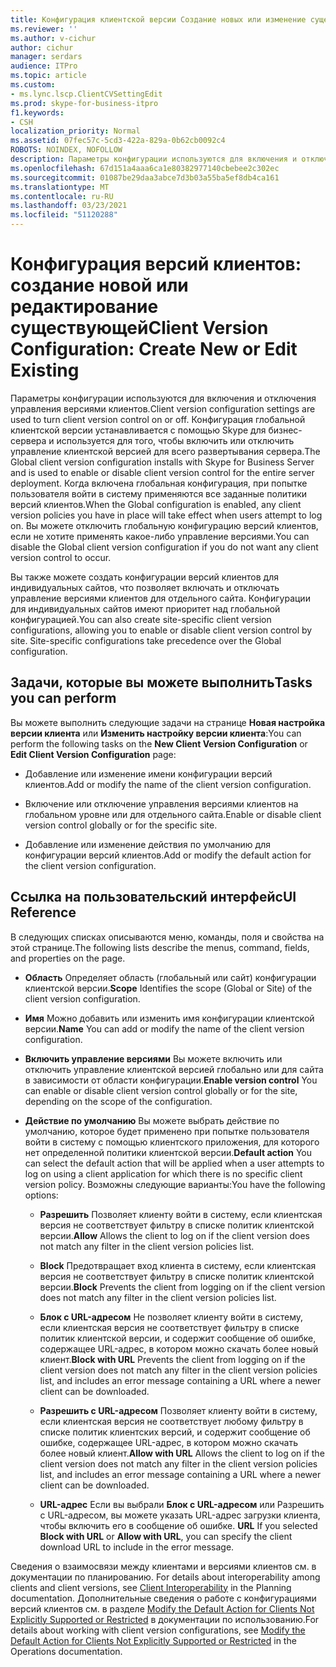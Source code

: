 ```yaml
---
title: Конфигурация клиентской версии Создание новых или изменение существующих
ms.reviewer: ''
ms.author: v-cichur
author: cichur
manager: serdars
audience: ITPro
ms.topic: article
ms.custom:
- ms.lync.lscp.ClientCVSettingEdit
ms.prod: skype-for-business-itpro
f1.keywords:
- CSH
localization_priority: Normal
ms.assetid: 07fec57c-5cd3-422a-829a-0b62cb0092c4
ROBOTS: NOINDEX, NOFOLLOW
description: Параметры конфигурации используются для включения и отключения управления версиями клиентов. Конфигурация глобальной клиентской версии устанавливается с помощью Skype для бизнес-сервера и используется для того, чтобы включить или отключить управление клиентской версией для всего развертывания сервера. Когда включена глобальная конфигурация, при попытке пользователя войти в систему применяются все заданные политики версий клиентов. Вы можете отключить глобальную конфигурацию версий клиентов, если не хотите применять какое-либо управление версиями.
ms.openlocfilehash: 67d151a4aaa6ca1e80382977140cbebee2c302ec
ms.sourcegitcommit: 01087be29daa3abce7d3b03a55ba5ef8db4ca161
ms.translationtype: MT
ms.contentlocale: ru-RU
ms.lasthandoff: 03/23/2021
ms.locfileid: "51120288"
---
```

# <a name="client-version-configuration-create-new-or-edit-existing"></a><span data-ttu-id="b6a95-106">Конфигурация версий клиентов: создание новой или редактирование существующей</span><span class="sxs-lookup"><span data-stu-id="b6a95-106">Client Version Configuration: Create New or Edit Existing</span></span>

<span data-ttu-id="b6a95-107">Параметры конфигурации используются для включения и отключения управления версиями клиентов.</span><span class="sxs-lookup"><span data-stu-id="b6a95-107">Client version configuration settings are used to turn client version control on or off.</span></span> <span data-ttu-id="b6a95-108">Конфигурация глобальной клиентской версии устанавливается с помощью Skype для бизнес-сервера и используется для того, чтобы включить или отключить управление клиентской версией для всего развертывания сервера.</span><span class="sxs-lookup"><span data-stu-id="b6a95-108">The Global client version configuration installs with Skype for Business Server and is used to enable or disable client version control for the entire server deployment.</span></span> <span data-ttu-id="b6a95-109">Когда включена глобальная конфигурация, при попытке пользователя войти в систему применяются все заданные политики версий клиентов.</span><span class="sxs-lookup"><span data-stu-id="b6a95-109">When the Global configuration is enabled, any client version policies you have in place will take effect when users attempt to log on.</span></span> <span data-ttu-id="b6a95-110">Вы можете отключить глобальную конфигурацию версий клиентов, если не хотите применять какое-либо управление версиями.</span><span class="sxs-lookup"><span data-stu-id="b6a95-110">You can disable the Global client version configuration if you do not want any client version control to occur.</span></span>

<span data-ttu-id="b6a95-p103">Вы также можете создать конфигурации версий клиентов для индивидуальных сайтов, что позволяет включать и отключать управление версиями клиентов для отдельного сайта. Конфигурации для индивидуальных сайтов имеют приоритет над глобальной конфигурацией.</span><span class="sxs-lookup"><span data-stu-id="b6a95-p103">You can also create site-specific client version configurations, allowing you to enable or disable client version control by site. Site-specific configurations take precedence over the Global configuration.</span></span>

## <a name="tasks-you-can-perform"></a><span data-ttu-id="b6a95-113">Задачи, которые вы можете выполнить</span><span class="sxs-lookup"><span data-stu-id="b6a95-113">Tasks you can perform</span></span>

<span data-ttu-id="b6a95-114">Вы можете выполнить следующие задачи на странице **Новая настройка версии клиента** или **Изменить настройку версии клиента**:</span><span class="sxs-lookup"><span data-stu-id="b6a95-114">You can perform the following tasks on the **New Client Version Configuration** or **Edit Client Version Configuration** page:</span></span>

- <span data-ttu-id="b6a95-115">Добавление или изменение имени конфигурации версий клиентов.</span><span class="sxs-lookup"><span data-stu-id="b6a95-115">Add or modify the name of the client version configuration.</span></span>

- <span data-ttu-id="b6a95-116">Включение или отключение управления версиями клиентов на глобальном уровне или для отдельного сайта.</span><span class="sxs-lookup"><span data-stu-id="b6a95-116">Enable or disable client version control globally or for the specific site.</span></span>

- <span data-ttu-id="b6a95-117">Добавление или изменение действия по умолчанию для конфигурации версий клиентов.</span><span class="sxs-lookup"><span data-stu-id="b6a95-117">Add or modify the default action for the client version configuration.</span></span>

## <a name="ui-reference"></a><span data-ttu-id="b6a95-118">Ссылка на пользовательский интерфейс</span><span class="sxs-lookup"><span data-stu-id="b6a95-118">UI Reference</span></span>

<span data-ttu-id="b6a95-119">В следующих списках описываются меню, команды, поля и свойства на этой странице.</span><span class="sxs-lookup"><span data-stu-id="b6a95-119">The following lists describe the menus, command, fields, and properties on the page.</span></span>

- <span data-ttu-id="b6a95-120">**Область** Определяет область (глобальный или сайт) конфигурации клиентской версии.</span><span class="sxs-lookup"><span data-stu-id="b6a95-120">**Scope** Identifies the scope (Global or Site) of the client version configuration.</span></span>

- <span data-ttu-id="b6a95-121">**Имя** Можно добавить или изменить имя конфигурации клиентской версии.</span><span class="sxs-lookup"><span data-stu-id="b6a95-121">**Name** You can add or modify the name of the client version configuration.</span></span>

- <span data-ttu-id="b6a95-122">**Включить управление версиями** Вы можете включить или отключить управление клиентской версией глобально или для сайта в зависимости от области конфигурации.</span><span class="sxs-lookup"><span data-stu-id="b6a95-122">**Enable version control** You can enable or disable client version control globally or for the site, depending on the scope of the configuration.</span></span>

- <span data-ttu-id="b6a95-123">**Действие по умолчанию** Вы можете выбрать действие по умолчанию, которое будет применено при попытке пользователя войти в систему с помощью клиентского приложения, для которого нет определенной политики клиентской версии.</span><span class="sxs-lookup"><span data-stu-id="b6a95-123">**Default action** You can select the default action that will be applied when a user attempts to log on using a client application for which there is no specific client version policy.</span></span> <span data-ttu-id="b6a95-124">Возможны следующие варианты:</span><span class="sxs-lookup"><span data-stu-id="b6a95-124">You have the following options:</span></span>

  - <span data-ttu-id="b6a95-125">**Разрешить** Позволяет клиенту войти в систему, если клиентская версия не соответствует фильтру в списке политик клиентской версии.</span><span class="sxs-lookup"><span data-stu-id="b6a95-125">**Allow** Allows the client to log on if the client version does not match any filter in the client version policies list.</span></span>

  - <span data-ttu-id="b6a95-126">**Block** Предотвращает вход клиента в систему, если клиентская версия не соответствует фильтру в списке политик клиентской версии.</span><span class="sxs-lookup"><span data-stu-id="b6a95-126">**Block** Prevents the client from logging on if the client version does not match any filter in the client version policies list.</span></span>

  - <span data-ttu-id="b6a95-127">**Блок с URL-адресом** Не позволяет клиенту войти в систему, если клиентская версия не соответствует фильтру в списке политик клиентской версии, и содержит сообщение об ошибке, содержащее URL-адрес, в котором можно скачать более новый клиент.</span><span class="sxs-lookup"><span data-stu-id="b6a95-127">**Block with URL** Prevents the client from logging on if the client version does not match any filter in the client version policies list, and includes an error message containing a URL where a newer client can be downloaded.</span></span>

  - <span data-ttu-id="b6a95-128">**Разрешить с URL-адресом** Позволяет клиенту войти в систему, если клиентская версия не соответствует любому фильтру в списке политик клиентских версий, и содержит сообщение об ошибке, содержащее URL-адрес, в котором можно скачать более новый клиент.</span><span class="sxs-lookup"><span data-stu-id="b6a95-128">**Allow with URL** Allows the client to log on if the client version does not match any filter in the client version policies list, and includes an error message containing a URL where a newer client can be downloaded.</span></span>

  - <span data-ttu-id="b6a95-129">**URL-адрес** Если вы выбрали **Блок с URL-адресом** или Разрешить с URL-адресом, вы можете указать URL-адрес загрузки клиента, чтобы включить его в сообщение об ошибке. </span><span class="sxs-lookup"><span data-stu-id="b6a95-129">**URL** If you selected **Block with URL** or **Allow with URL**, you can specify the client download URL to include in the error message.</span></span>

<span data-ttu-id="b6a95-130">Сведения о взаимосвязи между клиентами и версиями клиентов см. в документации по планированию. [](/previous-versions/office/lync-server-2013/lync-server-2013-client-interoperability-in-lync-2013)</span><span class="sxs-lookup"><span data-stu-id="b6a95-130">For details about interoperability among clients and client versions, see [Client Interoperability](/previous-versions/office/lync-server-2013/lync-server-2013-client-interoperability-in-lync-2013) in the Planning documentation.</span></span> <span data-ttu-id="b6a95-131">Дополнительные сведения о работе с конфигурациями версий клиентов см. в разделе [Modify the Default Action for Clients Not Explicitly Supported or Restricted](/previous-versions/office/lync-server-2013/lync-server-2013-modify-the-default-action-for-clients-not-explicitly-supported-or-restricted) в документации по использованию.</span><span class="sxs-lookup"><span data-stu-id="b6a95-131">For details about working with client version configurations, see [Modify the Default Action for Clients Not Explicitly Supported or Restricted](/previous-versions/office/lync-server-2013/lync-server-2013-modify-the-default-action-for-clients-not-explicitly-supported-or-restricted) in the Operations documentation.</span></span>